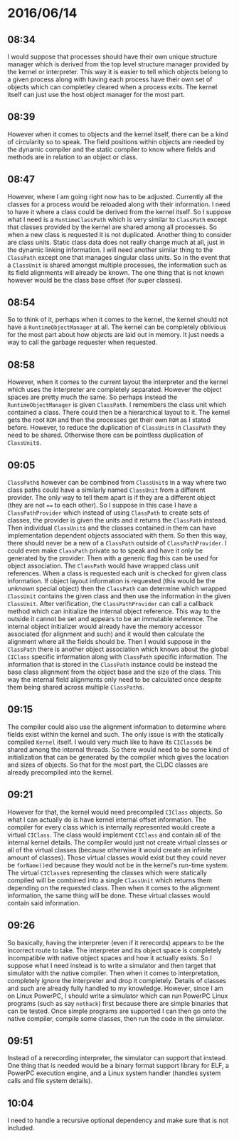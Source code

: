# 2016/06/14

## 08:34

I would suppose that processes should have their own unique structure manager
which is derived from the top level structure manager provided by the kernel or
interpreter. This way it is easier to tell which objects belong to a given
process along with having each process have their own set of objects which can
completley cleared when a process exits. The kernel itself can just use the
host object manager for the most part.

## 08:39

However when it comes to objects and the kernel itself, there can be a kind of
circularity so to speak. The field positions within objects are needed by the
dynamic compiler and the static compiler to know where fields and methods
are in relation to an object or class.

## 08:47

However, where I am going right now has to be adjusted. Currently all the
classes for a process would be reloaded along with their information. I need to
have it where a class could be derived from the kernel itself. So I suppose
what I need is a `RuntimeClassPath` which is very similar to `ClassPath`
except that classes provided by the kernel are shared among all processes. So
when a new class is requested it is not duplicated. Another thing to consider
are class units. Static class data does not really change much at all, just in
the dynamic linking information. I will need another similar thing to the
`ClassPath` except one that manages singular class units. So in the event that
a `ClassUnit` is shared amongst multiple processes, the information such as its
field alignments will already be known. The one thing that is not known however
would be the class base offset (for super classes).

## 08:54

So to think of it, perhaps when it comes to the kernel, the kernel should not
have a `RuntimeObjectManager` at all. The kernel can be completely oblivious
for the most part about how objects are laid out in memory. It just needs a
way to call the garbage requester when requested.

## 08:58

However, when it comes to the current layout the interpreter and the kernel
which uses the interpreter are completely separated. However the object
spaces are pretty much the same. So perhaps instead the `RuntimeObjectManager`
is given `ClassPath`. I remembers the class unit which contained a class. There
could then be a hierarchical layout to it. The kernel gets the root `ROM` and
then the processes get their own `ROM` as I stated before. However, to reduce
the duplication of `ClassUnit`s in `ClassPath` they need to be shared.
Otherwise there can be pointless duplication of `ClassUnit`s.

## 09:05

`ClassPath`s however can be combined from `ClassUnit`s in a way where two
class paths could have a similarly named `ClassUnit` from a different provider.
The only way to tell them apart is if they are a different object (they are not
`==` to each other). So I suppose in this case I have a `ClassPathProvider`
which instead of using `ClassPath` to create sets of classes, the provider is
given the units and it returns the `ClassPath` instead. Then individual
`ClassUnit`s and the classes contained in them can have implementation
dependent objects associated with them. So then this way, there should never
be a new of a `ClassPath` outside of `ClassPathProvider`. I could even make
`ClassPath` private so to speak and have it only be generated by the provider.
Then with a generic flag this can be used for object association. The
`ClassPath` would have wrapped class unit references. When a class is requested
each unit is checked for given class information. If object layout information
is requested (this would be the _unknown_ special object) then the `ClassPath`
can determine which wrapped `ClassUnit` contains the given class and then
use the information in the given `ClassUnit`. After verification, the
`ClassPathProvider` can call a callback method which can initialize the
internal object reference. This way to the outside it cannot be set and appears
to be an immutable reference. The internal object initializer would already
have the memory accessor associated (for alignment and such) and it would then
calculate the alignment where all the fields should be. Then I would suppose
in the `ClassPath` there is another object association which knows about the
global `CIClass` specific information along with `ClassPath` specific
information. The information that is stored in the `ClassPath` instance could
be instead the base class alignment from the object base and the size of the
class. This way the internal field alignments only need to be calculated once
despite them being shared across multiple `ClassPath`s.

## 09:15

The compiler could also use the alignment information to determine where fields
exist within the kernel and such. The only issue is with the statically
compiled `Kernel` itself. I would very much like to have its `CIClass`es be
shared among the internal threads. So there would need to be some kind of
initialization that can be generated by the compiler which gives the location
and sizes of objects. So that for the most part, the CLDC classes are already
precompiled into the kernel.

## 09:21

However for that, the kernel would need precompiled `CIClass` objects. So
what I can actually do is have kernel internal offset information. The
compiler for every class which is internally represented would create a
virtual `CIClass`. The class would implement `CIClass` and contain all of the
internal kernel details. The compiler would just not create virtual classes
or all of the virtual classes (because otherwise it would create an infinite
amount of classes). Those virtual classes would exist but they could never be
`forName()`ed because they would not be in the kernel's run-time system. The
virtual `CIClass`es representing the classes which were statically compiled
will be combined into a single `ClassUnit` which returns them depending on the
requested class. Then when it comes to the alignment information, the same
thing will be done. These virtual classes would contain said information.

## 09:26

So basically, having the interpreter (even if it rerecords) appears to be the
incorrect route to take. The interpreter and its object space is completely
incompatible with native object spaces and how it actually exists. So I suppose
what I need instead is to write a simulator and then target that simulator with
the native compiler. Then when it comes to interpretation, completely ignore
the interpreter and drop it completely. Details of classes and such are already
fully handled to my knowledge. However, since I am on Linux PowerPC, I should
write a simulator which can run PowerPC Linux programs (such as say `nethack`)
first because there are simple binaries that can be tested. Once simple
programs are supported I can then go onto the native compiler, compile some
classes, then run the code in the simulator.

## 09:51

Instead of a rerecording interpreter, the simulator can support that instead.
One thing that is needed would be a binary format support library for ELF, a
PowerPC execution engine, and a Linux system handler (handles system calls and
file system details).

## 10:04

I need to handle a recursive optional dependency and make sure that is not
included.


